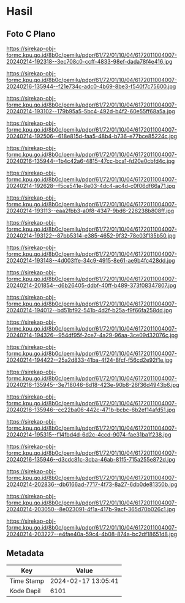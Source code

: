# Hasil

## Foto C Plano

https://sirekap-obj-formc.kpu.go.id/8b0c/pemilu/pdpr/61/72/01/10/04/6172011004007-20240214-192318--3ec708c0-ccff-4833-98ef-dada78f4e416.jpg

https://sirekap-obj-formc.kpu.go.id/8b0c/pemilu/pdpr/61/72/01/10/04/6172011004007-20240216-135944--f21e734c-adc0-4b69-8be3-f540f7c75600.jpg

https://sirekap-obj-formc.kpu.go.id/8b0c/pemilu/pdpr/61/72/01/10/04/6172011004007-20240214-193102--179b95a5-5bc4-492d-b4f2-60e55ff68a5a.jpg

https://sirekap-obj-formc.kpu.go.id/8b0c/pemilu/pdpr/61/72/01/10/04/6172011004007-20240214-192506--618e815d-faa5-48b4-b736-e77bce85224c.jpg

https://sirekap-obj-formc.kpu.go.id/8b0c/pemilu/pdpr/61/72/01/10/04/6172011004007-20240216-135944--1b4c42a6-4815-47cc-bca1-fd20e0cbfd4c.jpg

https://sirekap-obj-formc.kpu.go.id/8b0c/pemilu/pdpr/61/72/01/10/04/6172011004007-20240214-192628--f5ce541e-8e03-4dc4-ac4d-c0f06df66a71.jpg

https://sirekap-obj-formc.kpu.go.id/8b0c/pemilu/pdpr/61/72/01/10/04/6172011004007-20240214-193113--eaa2fbb3-a0f8-4347-9bd6-226238b808ff.jpg

https://sirekap-obj-formc.kpu.go.id/8b0c/pemilu/pdpr/61/72/01/10/04/6172011004007-20240214-193122--87bb5314-e385-4652-9f32-78e03f135b50.jpg

https://sirekap-obj-formc.kpu.go.id/8b0c/pemilu/pdpr/61/72/01/10/04/6172011004007-20240214-193148--4d003ffe-34c9-4915-8e61-ae9b4fc428dd.jpg

https://sirekap-obj-formc.kpu.go.id/8b0c/pemilu/pdpr/61/72/01/10/04/6172011004007-20240214-201854--d6b26405-ddbf-40ff-b489-373f08347807.jpg

https://sirekap-obj-formc.kpu.go.id/8b0c/pemilu/pdpr/61/72/01/10/04/6172011004007-20240214-194012--bd51bf92-541b-4d2f-b25a-f9f66fa258dd.jpg

https://sirekap-obj-formc.kpu.go.id/8b0c/pemilu/pdpr/61/72/01/10/04/6172011004007-20240214-194326--954df95f-2ce7-4a29-96aa-3ce09d32076c.jpg

https://sirekap-obj-formc.kpu.go.id/8b0c/pemilu/pdpr/61/72/01/10/04/6172011004007-20240214-194422--25a2d833-41ba-4f24-8fcf-f56cd2e92f1e.jpg

https://sirekap-obj-formc.kpu.go.id/8b0c/pemilu/pdpr/61/72/01/10/04/6172011004007-20240216-135945--3e718046-6d18-423e-90b8-26f36d4943b6.jpg

https://sirekap-obj-formc.kpu.go.id/8b0c/pemilu/pdpr/61/72/01/10/04/6172011004007-20240216-135946--cc22ba06-442c-471b-bcbc-6b2ef14afd51.jpg

https://sirekap-obj-formc.kpu.go.id/8b0c/pemilu/pdpr/61/72/01/10/04/6172011004007-20240214-195315--f14fbd4d-6d2c-4ccd-9074-fae31ba1f238.jpg

https://sirekap-obj-formc.kpu.go.id/8b0c/pemilu/pdpr/61/72/01/10/04/6172011004007-20240216-135946--d3cdc81c-3cba-46ab-81f5-715a255e872d.jpg

https://sirekap-obj-formc.kpu.go.id/8b0c/pemilu/pdpr/61/72/01/10/04/6172011004007-20240214-202836--db6166ad-7717-4f73-8a27-6db0de81350b.jpg

https://sirekap-obj-formc.kpu.go.id/8b0c/pemilu/pdpr/61/72/01/10/04/6172011004007-20240214-203050--8e023091-4f1a-417b-9acf-365d70b026c1.jpg

https://sirekap-obj-formc.kpu.go.id/8b0c/pemilu/pdpr/61/72/01/10/04/6172011004007-20240214-203227--e4fae40a-59c4-4b08-874a-bc2df18651d8.jpg


## Metadata

| Key        | Value               |
| ---------- | ------------------- |
| Time Stamp | 2024-02-17 13:05:41 |
| Kode Dapil | 6101                |



